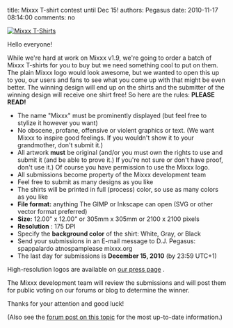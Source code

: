 title: Mixxx T-shirt contest until Dec 15!
authors: Pegasus
date: 2010-11-17 08:14:00
comments: no

[![Mixxx T-Shirts]({static}/images/news/tshirtsmall.jpeg)]({static}/images/news/tshirtsmall.jpeg)

Hello everyone!

While we're hard at work on Mixxx v1.9, we're going to order a batch of Mixxx T-shirts for you to buy but we need something cool to put on them.
The plain Mixxx logo would look awesome, but we wanted to open this up to you, our users and fans to see what you come up with that might be even better.
The winning design will end up on the shirts and the submitter of the winning design will receive one shirt free!
So here are the rules: **PLEASE READ!**

- The name "Mixxx" must be prominently displayed (but feel free to stylize it however you want)
- No obscene, profane, offensive or violent graphics or text.
  (We want Mixxx to inspire good feelings. If you wouldn't show it to your grandmother, don't submit it.)
- All artwork **must** be original (and/or you must own the rights to use and submit it (and be able to prove it.)
  If you're not sure or don't have proof, don't use it.)
  Of course you have permission to use the Mixxx logo.
- All submissions become property of the Mixxx development team
- Feel free to submit as many designs as you like
- The shirts will be printed in full (process) color, so use as many colors as you like
- **File format:** anything The GIMP or Inkscape can open (SVG or other vector format preferred)
- **Size:** 12.00" x 12.00" or 305mm x 305mm or 2100 x 2100 pixels
- **Resolution** : 175 DPI
- Specify the **background color** of the shirt: White, Gray, or Black
- Send your submissions in an E-mail message to D.J. Pegasus: spappalardo atnospamplease mixxx.org
- The last day for submissions is **December 15, 2010** (by 23:59 UTC+1)

High-resolution logos are available on [our press page]({filename}/pages/press.md) .

The Mixxx development team will review the submissions and will post them for public voting on our forums or blog to determine the winner.

Thanks for your attention and good luck!

(Also see the [forum post on this topic](https://mixxx.org/forums/viewtopic.php?f=1&t=1745) for the most up-to-date information.)
